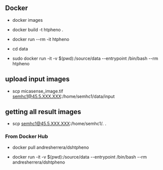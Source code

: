 ## Docker 
* docker images
* docker build -t htpheno .
* docker run --rm -it htpheno

* cd data 
* sudo docker run -it -v $(pwd):/source/data --entrypoint /bin/bash --rm htpheno

## upload input images
* scp micasense_image.tif semhc1@45.5.XXX.XXX:/home/semhc1/data/input

## getting all result images
* scp semhc1@45.5.XXX.XXX:/home/semhc1/*.* .

### From Docker Hub 

* docker pull andresherrera/dshtpheno

* docker run -it -v $(pwd):/source/data --entrypoint /bin/bash --rm  andresherrera/dshtpheno

